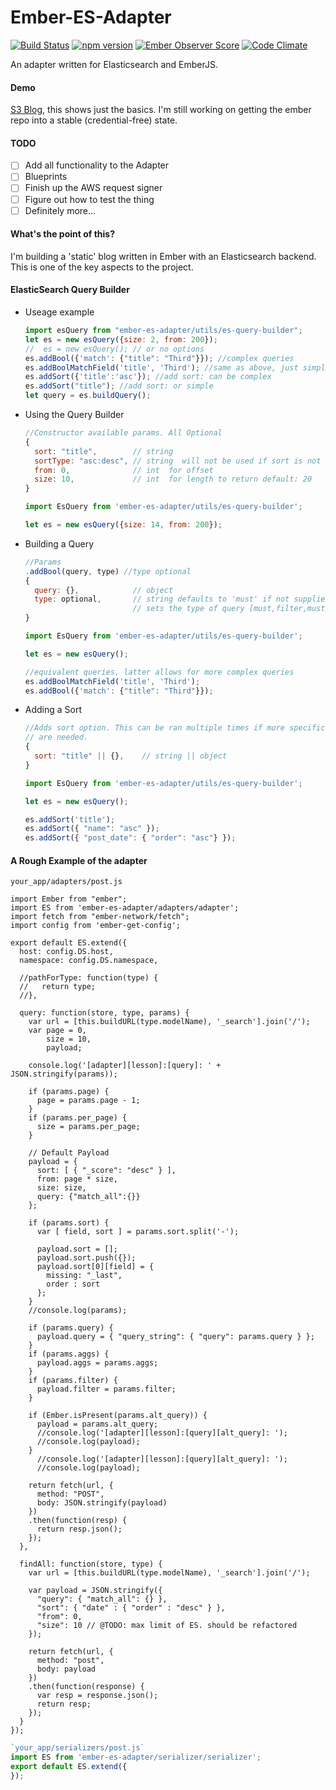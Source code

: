 # Ember-ES-Adapter
[![Build Status](https://travis-ci.org/seanstar12/ember-es-adapter.svg?branch=master)](https://travis-ci.org/seanstar12/ember-es-adapter)
[![npm version](https://badge.fury.io/js/ember-es-adapter.svg)](https://badge.fury.io/js/ember-es-adapter)
[![Ember Observer Score](http://emberobserver.com/badges/ember-es-adapter.svg)](http://emberobserver.com/addons/ember-es-adapter)
[![Code Climate](https://codeclimate.com/github/seanstar12/ember-es-adapter/badges/gpa.svg)](https://codeclimate.com/github/seanstar12/ember-es-adapter)

An adapter written for Elasticsearch and EmberJS.

#### Demo
[S3 Blog](http://ember-s3-blog-prod.s3-website-us-east-1.amazonaws.com/), this shows just the basics. I'm still working on
getting the ember repo into a stable (credential-free) state.

#### TODO
 - [ ] Add all functionality to the Adapter
 - [ ] Blueprints
 - [ ] Finish up the AWS request signer
 - [ ] Figure out how to test the thing
 - [ ] Definitely more...

#### What's the point of this?
I'm building a 'static' blog written in Ember with an Elasticsearch backend.
This is one of the key aspects to the project.

#### ElasticSearch Query Builder
  * Useage example
    ```javascript
    import esQuery from "ember-es-adapter/utils/es-query-builder";
    let es = new esQuery({size: 2, from: 200});
    //  es = new esQuery(); // or no options
    es.addBool({'match': {"title": "Third"}}); //complex queries
    es.addBoolMatchField('title', 'Third'); //same as above, just simple
    es.addSort({'title':'asc'}); //add sort: can be complex
    es.addSort("title"); //add sort: or simple
    let query = es.buildQuery();
    ```

  * Using the Query Builder
    ```javascript
    //Constructor available params. All Optional
    {
      sort: "title",        // string  
      sortType: "asc:desc", // string  will not be used if sort is not defined
      from: 0,              // int  for offset
      size: 10,             // int  for length to return default: 20
    } 

    import EsQuery from 'ember-es-adapter/utils/es-query-builder';

    let es = new esQuery({size: 14, from: 200});
    ```
  * Building a Query
    ```javascript
    //Params
    .addBool(query, type) //type optional
    {
      query: {},            // object  
      type: optional,       // string defaults to 'must' if not supplied
                            // sets the type of query [must,filter,must_not,should]
    } 

    import EsQuery from 'ember-es-adapter/utils/es-query-builder';

    let es = new esQuery();

    //equivalent queries, latter allows for more complex queries
    es.addBoolMatchField('title', 'Third');
    es.addBool({'match': {"title": "Third"}});
    ```
  * Adding a Sort
    ```javascript
    //Adds sort option. This can be ran multiple times if more specific sorts
    // are needed. 
    {
      sort: "title" || {},    // string || object  
    } 

    import EsQuery from 'ember-es-adapter/utils/es-query-builder';

    let es = new esQuery();

    es.addSort('title');
    es.addSort({ "name": "asc" });
    es.addSort({ "post_date": { "order": "asc"} });
    ```

#### A Rough Example of the adapter
`your_app/adapters/post.js`

```
import Ember from "ember";
import ES from 'ember-es-adapter/adapters/adapter';
import fetch from "ember-network/fetch";
import config from 'ember-get-config';

export default ES.extend({
  host: config.DS.host,
  namespace: config.DS.namespace,

  //pathForType: function(type) {
  //   return type;
  //},

  query: function(store, type, params) {
    var url = [this.buildURL(type.modelName), '_search'].join('/');
    var page = 0,
        size = 10,
        payload;

    console.log('[adapter][lesson]:[query]: ' + JSON.stringify(params));

    if (params.page) {
      page = params.page - 1;
    }
    if (params.per_page) {
      size = params.per_page;
    }

    // Default Payload
    payload = { 
      sort: [ { "_score": "desc" } ], 
      from: page * size,
      size: size,
      query: {"match_all":{}}
    };

    if (params.sort) {
      var [ field, sort ] = params.sort.split('-');

      payload.sort = [];
      payload.sort.push({});
      payload.sort[0][field] = {
        missing: "_last", 
        order : sort
      };
    }
    //console.log(params);

    if (params.query) {
      payload.query = { "query_string": { "query": params.query } };
    }
    if (params.aggs) {
      payload.aggs = params.aggs;
    }
    if (params.filter) {
      payload.filter = params.filter;
    }

    if (Ember.isPresent(params.alt_query)) {
      payload = params.alt_query;
      //console.log('[adapter][lesson]:[query][alt_query]: ');
      //console.log(payload);
    }
      //console.log('[adapter][lesson]:[query][alt_query]: ');
      //console.log(payload);

    return fetch(url, {
      method: "POST",
      body: JSON.stringify(payload)
    })
    .then(function(resp) {
      return resp.json();
    });
  },

  findAll: function(store, type) {
    var url = [this.buildURL(type.modelName), '_search'].join('/');

    var payload = JSON.stringify({
      "query": { "match_all": {} },
      "sort": { "date" : { "order" : "desc" } },
      "from": 0,
      "size": 10 // @TODO: max limit of ES. should be refactored
    });

    return fetch(url, {
      method: "post",
      body: payload
    })
    .then(function(response) {
      var resp = response.json();
      return resp;
    });
  }
});
```

```javascript
`your_app/serializers/post.js`
import ES from 'ember-es-adapter/serializer/serializer';
export default ES.extend({
});
```

